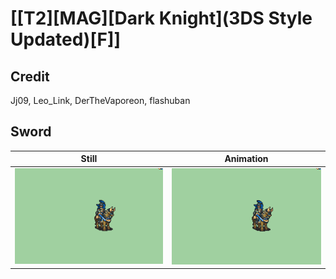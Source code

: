 # [\[T2\]\[MAG\]\[Dark Knight\]\(3DS Style Updated\)\[F\]]

## Credit

Jj09, Leo_Link, DerTheVaporeon, flashuban
	
## Sword

| Still | Animation |
| :---: | :-------: |
| ![Sword still](./Sword_000.png) | ![Sword animation](./Sword.gif) |

